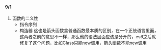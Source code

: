 #### 9/1
1. 函数的二义性
   - 指令序列
   - 构造器
这也是箭头函数盒普通函数最本质的区别，在一个正统语言里面，这两者之前的意思不一样，那么他的语法层面应该是分开的，es6之后就修复了这个问题，比如Class只能new调用，箭头函数不能new调用